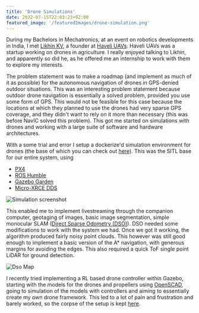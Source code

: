 ```yaml
---
title: 'Drone Simulations'
date: 2022-07-15T22:03:23+02:00
featured_image: '/featuredImages/drone-simulation.png'
---
```


During my Bachelors in Mechatronics, at an event on robotics developments in India,
I met [Likhin KV](https://in.linkedin.com/in/kvlikhin),
a founder at [Haveli UAVs](https://www.haveliuavs.com/).
Haveli UAVs was a startup working on drones in agriculture.
I really enjoyed talking to Likhin, and apparently so did he,
as he offered me an internship to work with them to explore my interests.

The problem statement was to make a roadmap (and implement as much of it
as possible) for the autonomous navigation of drones in GPS-denied outdoor
situations. This was an interesting problem statement because outdoor drone
navigation is essentially a solved problem, provided you use some form of GPS.
This would not be feasible for this case because the locations at which they
planned to use the drones had very sparse GPS coverage, and they didn't want to
rely on it more than necessary (this was before NavIC solved this problem).
This got me started on simulations with drones and working with a large
suite of software and hardware architectures.

With a some trial and error I setup a dockerize'd simulation environment for
drones (the base of which you can check out [here](https://github.com/Macavitycode/px4-humble-gazebo-docker)).
This was the SITL base for our entire system, using

- [PX4](https://px4.io/)
- [ROS Humble](https://docs.ros.org/en/humble/index.html)
- [Gazebo Garden](https://gazebosim.org/home)
- [Micro-XRCE DDS](https://github.com/eProsima/Micro-XRCE-DDS)

![Simulation screenshot](/images/drone-simulation.jpg)

This enabled me to implement livestreaming through the companion computer,
geotaging of images, basic image segmentation, simple monocular SLAM
([Direct Sparse Odometry (DSO)](https://github.com/JakobEngel/dso)).
DSO needed some modifications to work with the system we had.
Once we got it working, the algorithm produced fairly noisy point clouds.
This however was still good enough to implement a basic version of the
A\* navigation, with generous margins for avoiding the edges.
This also required a quick ToF single point LiDAR for ground detection.

![Dso Map](/images/dso-maps.png)

I recently tried implementing a RL based drone controller within Gazebo, starting with
the models for the drones and propellers using [OpenSCAD](https://openscad.org/),
going to simulation of the models with controllers and aiming to essentially
create my own drone framework. This led to a lot of
pain and frustration and barely worked, so the corpse of the setup is kept
[here](https://github.com/Macavitycode/HumbleGazeboQuad/tree/main).
